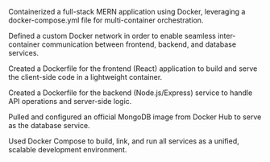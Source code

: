 

Containerized a full-stack MERN application using Docker, leveraging a docker-compose.yml file for multi-container orchestration.

Defined a custom Docker network in order to enable seamless inter-container communication between frontend, backend, and database services.

Created a Dockerfile for the frontend (React) application to build and serve the client-side code in a lightweight container.

Created a Dockerfile for the backend (Node.js/Express) service to handle API operations and server-side logic.

Pulled and configured an official MongoDB image from Docker Hub to serve as the database service.

Used Docker Compose to build, link, and run all services as a unified, scalable development environment.
